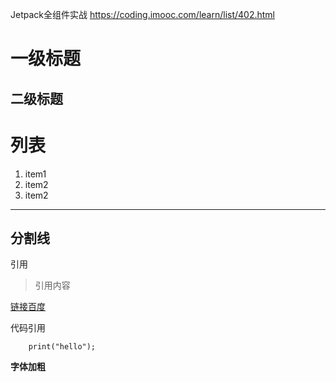 Jetpack全组件实战
https://coding.imooc.com/learn/list/402.html

# 一级标题
## 二级标题

# 列表
1. item1
2. item2
3. item2

---
分割线
---

引用
> 引用内容


[链接百度](www.baidu.com)

代码引用
```
    print("hello");
```

**字体加粗**
